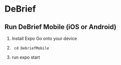 # DeBrief

## Run DeBrief Mobile (iOS or Android)

1. Install Expo Go onto your device

2.      cd DebriefMobile

3. run       expo start
